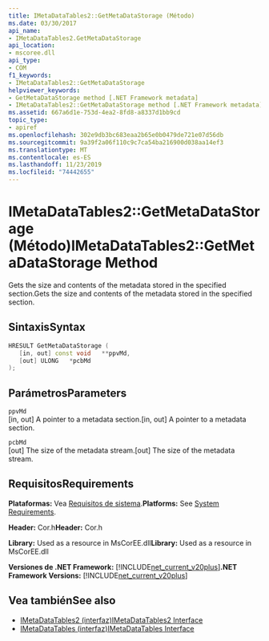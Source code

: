 ```yaml
---
title: IMetaDataTables2::GetMetaDataStorage (Método)
ms.date: 03/30/2017
api_name:
- IMetaDataTables2.GetMetaDataStorage
api_location:
- mscoree.dll
api_type:
- COM
f1_keywords:
- IMetaDataTables2::GetMetaDataStorage
helpviewer_keywords:
- GetMetaDataStorage method [.NET Framework metadata]
- IMetaDataTables2::GetMetaDataStorage method [.NET Framework metadata]
ms.assetid: 667a6d1e-753d-4ea2-8fd8-a8337d1bb9cd
topic_type:
- apiref
ms.openlocfilehash: 302e9db3bc683eaa2b65e0b0479de721e07d56db
ms.sourcegitcommit: 9a39f2a06f110c9c7ca54ba216900d038aa14ef3
ms.translationtype: MT
ms.contentlocale: es-ES
ms.lasthandoff: 11/23/2019
ms.locfileid: "74442655"
---
```

# <a name="imetadatatables2getmetadatastorage-method"></a><span data-ttu-id="74629-102">IMetaDataTables2::GetMetaDataStorage (Método)</span><span class="sxs-lookup"><span data-stu-id="74629-102">IMetaDataTables2::GetMetaDataStorage Method</span></span>
<span data-ttu-id="74629-103">Gets the size and contents of the metadata stored in the specified section.</span><span class="sxs-lookup"><span data-stu-id="74629-103">Gets the size and contents of the metadata stored in the specified section.</span></span>  
  
## <a name="syntax"></a><span data-ttu-id="74629-104">Sintaxis</span><span class="sxs-lookup"><span data-stu-id="74629-104">Syntax</span></span>  
  
```cpp  
HRESULT GetMetaDataStorage (  
   [in, out] const void   **ppvMd,  
   [out] ULONG   *pcbMd  
);  
```  
  
## <a name="parameters"></a><span data-ttu-id="74629-105">Parámetros</span><span class="sxs-lookup"><span data-stu-id="74629-105">Parameters</span></span>  
 `ppvMd`  
 <span data-ttu-id="74629-106">[in, out] A pointer to a metadata section.</span><span class="sxs-lookup"><span data-stu-id="74629-106">[in, out] A pointer to a metadata section.</span></span>  
  
 `pcbMd`  
 <span data-ttu-id="74629-107">[out] The size of the metadata stream.</span><span class="sxs-lookup"><span data-stu-id="74629-107">[out] The size of the metadata stream.</span></span>  
  
## <a name="requirements"></a><span data-ttu-id="74629-108">Requisitos</span><span class="sxs-lookup"><span data-stu-id="74629-108">Requirements</span></span>  
 <span data-ttu-id="74629-109">**Plataformas:** Vea [Requisitos de sistema](../../../../docs/framework/get-started/system-requirements.md).</span><span class="sxs-lookup"><span data-stu-id="74629-109">**Platforms:** See [System Requirements](../../../../docs/framework/get-started/system-requirements.md).</span></span>  
  
 <span data-ttu-id="74629-110">**Header:** Cor.h</span><span class="sxs-lookup"><span data-stu-id="74629-110">**Header:** Cor.h</span></span>  
  
 <span data-ttu-id="74629-111">**Library:** Used as a resource in MsCorEE.dll</span><span class="sxs-lookup"><span data-stu-id="74629-111">**Library:** Used as a resource in MsCorEE.dll</span></span>  
  
 <span data-ttu-id="74629-112">**Versiones de .NET Framework:** [!INCLUDE[net_current_v20plus](../../../../includes/net-current-v20plus-md.md)]</span><span class="sxs-lookup"><span data-stu-id="74629-112">**.NET Framework Versions:** [!INCLUDE[net_current_v20plus](../../../../includes/net-current-v20plus-md.md)]</span></span>  
  
## <a name="see-also"></a><span data-ttu-id="74629-113">Vea también</span><span class="sxs-lookup"><span data-stu-id="74629-113">See also</span></span>

- [<span data-ttu-id="74629-114">IMetaDataTables2 (interfaz)</span><span class="sxs-lookup"><span data-stu-id="74629-114">IMetaDataTables2 Interface</span></span>](../../../../docs/framework/unmanaged-api/metadata/imetadatatables2-interface.md)
- [<span data-ttu-id="74629-115">IMetaDataTables (interfaz)</span><span class="sxs-lookup"><span data-stu-id="74629-115">IMetaDataTables Interface</span></span>](../../../../docs/framework/unmanaged-api/metadata/imetadatatables-interface.md)

